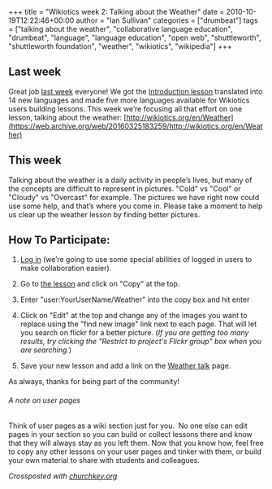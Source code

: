 +++
title = "Wikiotics week 2: Talking about the Weather"
date = 2010-10-19T12:22:46+00:00
author = "Ian Sullivan"
categories = ["drumbeat"]
tags = ["talking about the weather", "collaborative language education", "drumbeat", "language", "language education", "open web", "shuttleworth", "shuttleworth foundation", "weather", "wikiotics", "wikipedia"]
+++

## Last week

Great job [last week](https://web.archive.org/web/20160325183259/http://blog.wikiotics.net/2010/10/time-to-translate/) everyone! We got the [Introduction lesson](https://web.archive.org/web/20160325183259/http://alpha.wikiotics.org/en/Introduction) translated into 14 new languages and made five more languages available for Wikiotics users building lessons. This week we’re focusing all that effort on one lesson, talking about the weather: [http://wikiotics.org/en/Weather](https://web.archive.org/web/20160325183259/http://wikiotics.org/en/Weather)

## This week

Talking about the weather is a daily activity in people’s lives, but many of the concepts are difficult to represent in pictures. "Cold" vs "Cool" or "Cloudy" vs "Overcast" for example. The pictures we have right now could use some help, and that’s where you come in. Please take a moment to help us clear up the weather lesson by finding better pictures.

## How To Participate:

1) [Log in](https://web.archive.org/web/20160325183259/http://alpha.wikiotics.org/login?next=/en/main_page) (we’re going to use some special abilities of logged in users to make collaboration easier).

2) Go to [the lesson](https://web.archive.org/web/20160325183259/http://alpha.wikiotics.org/en/Weather) and click on "Copy" at the top.

3) Enter "user:YourUserName/Weather" into the copy box and hit enter

4) Click on "Edit" at the top and change any of the images you want to replace using the "find new image" link next to each page. That will let you search on flickr for a better picture. (*If you are getting too many results, try clicking the "Restrict to project's Flickr group" box when you are searching.*)

5) Save your new lesson and add a link on the [Weather talk](https://web.archive.org/web/20160325183259/http://alpha.wikiotics.org/en/Weather_talk) page.

As always, thanks for being part of the community!

###### *A note on user pages*

Think of user pages as a wiki section just for you.  No one else can edit pages in your section so you can build or collect lessons there and know that they will always stay as you left them. Now that you know how, feel free to copy any other lessons on your user pages and tinker with them, or build your own material to share with students and colleagues.

*Crossposted with [churchkey.org](https://web.archive.org/web/20160325183259/http://churchkey.org/2010/10/19/wikiotics-week-2-talking-about-the-weather)*

